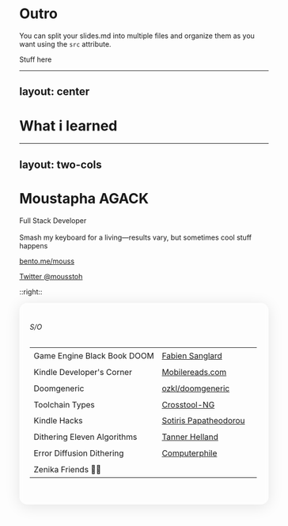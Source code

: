 # Outro

You can split your slides.md into multiple files and organize them as you want using the `src` attribute.

Stuff here

---
layout: center
---
# What i learned


---
layout: two-cols
---

# <div class="doom-gradient">Moustapha AGACK</div>
Full Stack Developer <br/><br/>
Smash my keyboard for a living—results vary, but sometimes cool stuff happens


[bento.me/mouss](https://bento.me/mouss)

[Twitter @mousstoh](https://x.com/home)


::right::

<div class="thanks" w-full h-full>

######  S/O <streamline-hearts-symbol />




|                             |                                                                                                     |                                                                                |
|-----------------------------|-----------------------------------------------------------------------------------------------------|--------------------------------------------------------------------------------|
| Game Engine Black Book DOOM | [Fabien Sanglard](https://fabiensanglard.net/gebbdoom/)                                             | <streamline-interface-content-book-content-books-book-close/>                  |
| Kindle Developer's Corner   | [Mobilereads.com](https://www.mobileread.com/forums/forumdisplay.php?f=150)                         | <streamline-interface-layout-2-column-header-layout-layouts-masthead-sidebar/> |
| Doomgeneric                 | [ozkl/doomgeneric](https://github.com/ozkl/doomgeneric)                                             | <streamline-code-monitor-1 />                                                  |
| Toolchain Types             | [Crosstool-NG](https://crosstool-ng.github.io/docs/toolchain-types/)                                | <streamline-interface-file-text-text-common-file />                            |
| Kindle Hacks                | [Sotiris Papatheodorou](https://git.sr.ht/~sotirisp/kindle-hacks)                                   | <streamline-code-monitor-1 />                                                  |
| Dithering Eleven Algorithms | [Tanner Helland](https://tannerhelland.com/2012/12/28/dithering-eleven-algorithms-source-code.html) | <streamline-interface-file-text-text-common-file />                            |
| Error Diffusion Dithering   | [Computerphile](https://www.youtube.com/watch?v=ico4fJfohMQ)                                        | <streamline-computer-logo-youtube-youtube-clip-social-video/>                  |
| Zenika Friends 🙏🏽         |                                                                                                     |                                                                                |

<br/>



<div class="flex flex-row justify-end">
    <PoweredBySlidev class="slidev-thanks"/>
</div>

</div>



<style>
.thanks {
    font-size: 14px;
    border-radius: 16px;
    box-shadow: 0 4px 30px rgba(0, 0, 0, 0.1);
    backdrop-filter: blur(4.7px);
    -webkit-backdrop-filter: blur(4.7px);
    border: 1px solid rgba(255, 255, 255, 0.3);
    padding: 20px;
}

td {
    padding-top: 0.4rem;
    padding-bottom: 0.4rem;
}

.slidev-thanks {
    margin-top: 25px;
}

</style>
